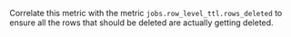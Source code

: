 Correlate this metric with the metric `jobs.row_level_ttl.rows_deleted` to ensure all the rows that should be deleted are actually getting deleted.